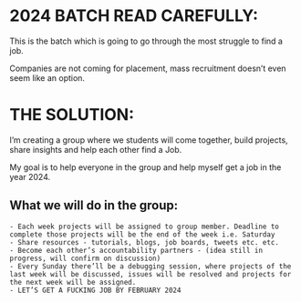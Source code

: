 # 2024 BATCH READ CAREFULLY:

This is the batch which is going to go through the most struggle to find a job.

Companies are not coming for placement, mass recruitment doesn’t even seem like an option.

# THE SOLUTION:

I’m creating a group where we students will come together, build projects, share insights and help each other find a Job.

My goal is to help everyone in the group and help myself get a job in the year 2024.

## What we will do in the group:

    - Each week projects will be assigned to group member. Deadline to complete those projects will be the end of the week i.e. Saturday
    - Share resources - tutorials, blogs, job boards, tweets etc. etc.
    - Become each other’s accountability partners - (idea still in progress, will confirm on discussion)
    - Every Sunday there’ll be a debugging session, where projects of the last week will be discussed, issues will be resolved and projects for the next week will be assigned.
    - LET’S GET A FUCKING JOB BY FEBRUARY 2024
